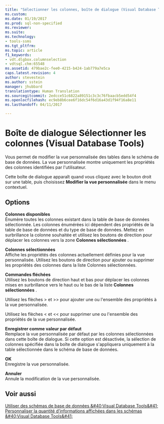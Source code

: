 ```yaml
---
title: "Sélectionner les colonnes, boîte de dialogue (Visual Database Tools) | Microsoft Docs"
ms.custom: 
ms.date: 01/19/2017
ms.prod: sql-non-specified
ms.reviewer: 
ms.suite: 
ms.technology:
- tools-ssms
ms.tgt_pltfrm: 
ms.topic: article
f1_keywords:
- vdt.dlgbox.columnselection
- vdtsql.chm:65548
ms.assetid: 479bae2c-fee0-4215-b424-1ab779a7e5ca
caps.latest.revision: 4
author: stevestein
ms.author: sstein
manager: jhubbard
translationtype: Human Translation
ms.sourcegitcommit: 2edcce51c6822a89151c3c3c76fbaacb5edd54f4
ms.openlocfilehash: ec9eb8b6cee6f16dc54f6d16a43d1f94f16a8e11
ms.lasthandoff: 04/11/2017

---
```

# <a name="column-selection-dialog-box-visual-database-tools"></a>Boîte de dialogue Sélectionner les colonnes (Visual Database Tools)
Vous permet de modifier la vue personnalisée des tables dans le schéma de base de données. La vue personnalisée montre uniquement les propriétés des colonnes identifiées par l'utilisateur.  
  
Cette boîte de dialogue apparaît quand vous cliquez avec le bouton droit sur une table, puis choisissez **Modifier la vue personnalisée** dans le menu contextuel.  
  
## <a name="options"></a>Options  
**Colonnes disponibles**  
Énumère toutes les colonnes existant dans la table de base de données sélectionnée. Les colonnes énumérées ici dépendent des propriétés de la table de base de données et du type de base de données. Mettez en surbrillance la colonne souhaitée et utilisez les boutons de direction pour déplacer les colonnes vers la zone **Colonnes sélectionnées** .  
  
**Colonnes sélectionnées**  
Affiche les propriétés des colonnes actuellement définies pour la vue personnalisée. Utilisez les boutons de direction pour ajouter ou supprimer les propriétés des colonnes dans la liste Colonnes sélectionnées.  
  
**Commandes fléchées**  
Utilisez les boutons de direction haut et bas pour déplacer les colonnes mises en surbrillance vers le haut ou le bas de la liste **Colonnes sélectionnées** .  
  
Utilisez les flèches > et >> pour ajouter une ou l'ensemble des propriétés à la vue personnalisée.  
  
Utilisez les flèches < et << pour supprimer une ou l'ensemble des propriétés de la vue personnalisée.  
  
**Enregistrer comme valeur par défaut**  
Remplace la vue personnalisée par défaut par les colonnes sélectionnées dans cette boîte de dialogue. Si cette option est désactivée, la sélection de colonnes spécifiée dans la boîte de dialogue s'appliquera uniquement à la table sélectionnée dans le schéma de base de données.  
  
**OK**  
Enregistre la vue personnalisée.  
  
**Annuler**  
Annule la modification de la vue personnalisée.  
  
## <a name="see-also"></a>Voir aussi  
[Utiliser des schémas de base de données &amp;#40;Visual Database Tools&amp;#41;](../../ssms/visual-db-tools/work-with-database-diagrams-visual-database-tools.md)  
[Personnaliser la quantité d’informations affichées dans les schémas &amp;#40;Visual Database Tools&amp;#41;](../../ssms/visual-db-tools/customize-the-amount-of-information-displayed-in-diagrams-visual-database-tools.md)  
  

